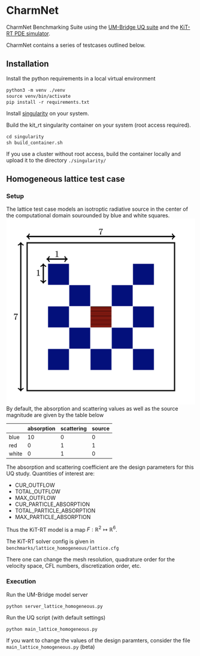 # CharmNet
CharmNet Benchmarking Suite using the [UM-Bridge UQ suite](https://um-bridge-benchmarks.readthedocs.io/en/docs/) and the [KiT-RT PDE simulator](https://kit-rt.readthedocs.io/en/develop/index.html). 

CharmNet contains a series of testcases outlined below. 

## Installation

Install the python requirements in a local virtual environment

```
python3 -m venv ./venv
source venv/bin/activate
pip install -r requirements.txt
```

Install [singularity](https://docs.sylabs.io/guides/3.0/user-guide/installation.html) on your system. 

Build the kit_rt singularity container on your system (root access required).
```
cd singularity
sh build_container.sh
```
 If you use a cluster without root access, build the container locally and upload it to the directory `./singularity/` 

## Homogeneous lattice test case

### Setup

The lattice test case models an isotroptic radiative source in the center of the computational domain sourounded by blue and white squares.
![Lattice test case](documentation/lattice_setup.png)
By default,  the absorption and scattering values as well as the source magnitude are given by the table below

|          | absorption | scattering | source |
|----------|----------|----------|----------|
| blue     | 10       | 0        | 0        |
| red      | 0        | 1        | 1        |
| white    | 0        | 1        | 0        |


The absorption and scattering coefficient are the design parameters for this UQ study. 
Quantities of interest are: 

- CUR_OUTFLOW
- TOTAL_OUTFLOW
- MAX_OUTFLOW
- CUR_PARTICLE_ABSORPTION
- TOTAL_PARTICLE_ABSORPTION
- MAX_PARTICLE_ABSORPTION

Thus the KiT-RT model is a map $F:\mathbb{R}^2\mapsto\mathbb{R}^6$. 

The KiT-RT solver config is given in `benchmarks/lattice_homogeneous/lattice.cfg` 

There one can change the mesh resolution, quadrature order for the velocity space, CFL numbers, discretization order, etc. 

### Execution

Run the UM-Bridge model server

```
python server_lattice_homogeneous.py
```

Run the UQ script (with default settings)

```
python main_lattice_homogeneous.py
```

If you want to change the values of the design paramters, consider the file `main_lattice_homogeneous.py` (beta)